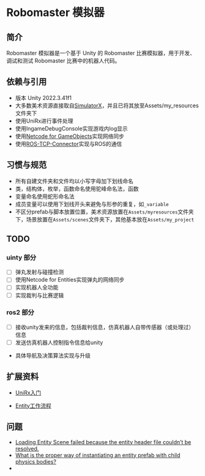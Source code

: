# Robomaster 模拟器

## 简介
Robomaster 模拟器是一个基于 Unity 的 Robomaster 比赛模拟器，用于开发、调试和测试 Robomaster 比赛中的机器人代码。

## 依赖与引用
- 版本 Unity 2022.3.41f1
- 大多数美术资源直接取自[SimulatorX](https://github.com/scutrobotlab/SimulatorX)，并且已将其放至Assets/my_resources文件夹下
- 使用UniRx进行事件处理
- 使用IngameDebugConsole实现游戏内log显示
- 使用[Netcode for GameObjects](https://docs-multiplayer.unity3d.com/netcode/current/about/)实现网络同步
- 使用[ROS-TCP-Connector](https://github.com/Unity-Technologies/ROS-TCP-Connector)实现与ROS的通信

## 习惯与规范
- 所有自建文件夹和文件均以小写字母加下划线命名
- 类，结构体，枚举，函数命名使用驼峰命名法，函数
- 变量命名使用蛇形命名法
- 成员变量可以使用下划线开头来避免与形参的重复，如`_variable`
- 不区分prefab与脚本放置位置，美术资源放置在`Assets/myresources`文件夹下，场景放置在`Assets/scenes`文件夹下，其他基本放在`Assets/my_project`

## TODO
### uinty 部分
- [ ] 弹丸发射与碰撞检测
- [ ] 使用Netcode for Entities实现弹丸的网络同步
- [ ] 实现机器人全功能
- [ ] 实现裁判与比赛逻辑
### ros2 部分
- [ ] 接收unity发来的信息，包括裁判信息，仿真机器人自带传感器（或处理过）信息
- [ ] 发送仿真机器人控制指令信息给unity
- 具体导航及决策算法实现与升级
## 扩展资料
- [UniRx入门](https://lianbai.github.io/2019/09/23/Unity/UniRx%E5%85%A5%E9%97%A8/)

- [Entity工作流程](https://discussions.unity.com/t/convert-to-entity-script-is-not-there/257976/3)

## 问题
- [Loading Entity Scene failed because the entity header file couldn’t be resolved.](https://discussions.unity.com/t/solved-loading-entity-scene-failed-because-the-entity-header-file-couldnt-be-resolved/819677/9)
- [What is the proper way of instantiating an entity prefab with child physics bodies?](https://discussions.unity.com/t/what-is-the-proper-way-of-instantiating-an-entity-prefab-with-child-physics-bodies/910049)
- [](https://discussions.unity.com/t/how-do-i-detect-collisions/875868/3)